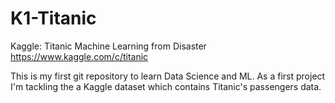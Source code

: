 # K1-Titanic
Kaggle: Titanic Machine Learning from Disaster
https://www.kaggle.com/c/titanic

This is my first git repository to learn Data Science and ML. As a first project I'm tackling the a Kaggle dataset which contains Titanic's passengers data.
